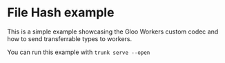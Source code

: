 # File Hash example

This is a simple example showcasing the Gloo Workers custom codec and how to send transferrable types to workers.

You can run this example with `trunk serve --open`
